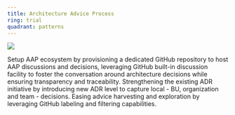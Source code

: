 ```yaml
---
title: Architecture Advice Process
ring: trial
quadrant: patterns
---
```


[![](https://img.shields.io/badge/blog%20post-0c7cba?logo=gitbook&logoColor=000&style=flat)](https://archicionado.com/p/architecture-advice-process/)

Setup AAP ecosystem by provisioning a dedicated GitHub repository to host AAP discussions and decisions, leveraging GitHub built-in discussion facility to foster the conversation around architecture decisions while ensuring transparency and traceability. Strengthening the existing ADR initiative by introducing new ADR level to capture local - BU, organization and team - decisions. Easing advice harvesting and exploration by leveraging GitHub labeling and filtering capabilities. 